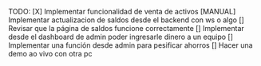 TODO:
[X] Implementar funcionalidad de venta de activos
[MANUAL] Implementar actualizacion de saldos desde el backend con ws o algo
[] Revisar que la página de saldos funcione correctamente
[] Implementar desde el dashboard de admin poder ingresarle dinero a un equipo
[] Implementar una función desde admin para pesificar ahorros
[] Hacer una demo ao vivo con otra pc
